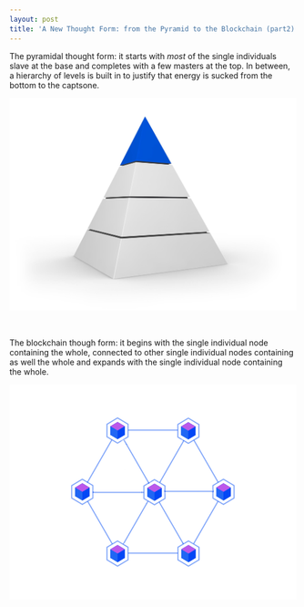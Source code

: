 ```yaml
---
layout: post
title: 'A New Thought Form: from the Pyramid to the Blockchain (part2)'
---
```


The pyramidal thought form: it starts with _most_ of the single individuals slave at the base and completes with a few masters at the top. In between, a hierarchy of levels is built in to justify that energy is sucked from the bottom to the captsone.

![Pyramid](https://github.com/julienhamonic/julienhamonic.github.io/blob/master/images/maxresdefault.jpg)

<br>

The blockchain though form: it begins with the single individual node containing the whole, connected to other single individual nodes containing as well the whole and expands with the single individual node containing the whole.

![Blockchain](https://github.com/julienhamonic/julienhamonic.github.io/blob/master/images/blockchain%20symbol.png)
